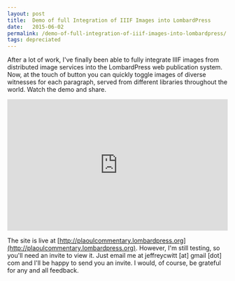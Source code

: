```yaml
---
layout: post
title:  Demo of full Integration of IIIF Images into LombardPress
date:   2015-06-02
permalink: /demo-of-full-integration-of-iiif-images-into-lombardpress/
tags: depreciated
---
```


After a lot of work, I've finally been able to fully integrate IIIF images from distributed image services into the LombardPress web publication system. Now, at the touch of button you can quickly toggle images of diverse witnesses for each paragraph, served from different libraries throughout the world. Watch the demo and share.

<iframe src="https://www.youtube.com/embed/4lRCwFGD_Rw" width="100%" height="300px" frameborder="0" allowfullscreen="allowfullscreen"></iframe>

The site is live at [http://plaoulcommentary.lombardpress.org](http://plaoulcommentary.lombardpress.org). However, I'm still testing, so you'll need an invite to view it. Just email me at jeffreycwitt [at] gmail [dot] com and I'll be happy to send you an invite. I would, of course, be grateful for any and all feedback.
